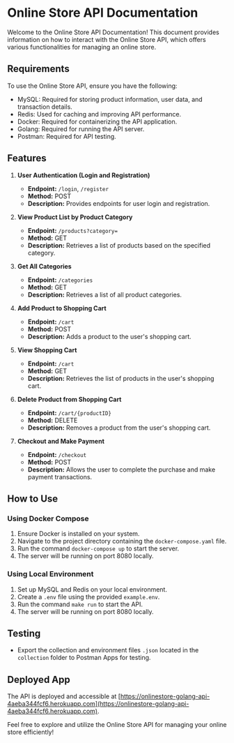 # Online Store API Documentation

Welcome to the Online Store API Documentation! This document provides information on how to interact with the Online Store API, which offers various functionalities for managing an online store.

## Requirements

To use the Online Store API, ensure you have the following:
- MySQL: Required for storing product information, user data, and transaction details.
- Redis: Used for caching and improving API performance.
- Docker: Required for containerizing the API application.
- Golang: Required for running the API server.
- Postman: Required for API testing.

## Features

1. **User Authentication (Login and Registration)**
   - **Endpoint:** `/login`, `/register`
   - **Method:** POST
   - **Description:** Provides endpoints for user login and registration.

2. **View Product List by Product Category**
   - **Endpoint:** `/products?category=`
   - **Method:** GET
   - **Description:** Retrieves a list of products based on the specified category.

3. **Get All Categories**
   - **Endpoint:** `/categories`
   - **Method:** GET
   - **Description:** Retrieves a list of all product categories.

4. **Add Product to Shopping Cart**
   - **Endpoint:** `/cart`
   - **Method:** POST
   - **Description:** Adds a product to the user's shopping cart.

5. **View Shopping Cart**
   - **Endpoint:** `/cart`
   - **Method:** GET
   - **Description:** Retrieves the list of products in the user's shopping cart.

6. **Delete Product from Shopping Cart**
   - **Endpoint:** `/cart/{productID}`
   - **Method:** DELETE
   - **Description:** Removes a product from the user's shopping cart.

7. **Checkout and Make Payment**
   - **Endpoint:** `/checkout`
   - **Method:** POST
   - **Description:** Allows the user to complete the purchase and make payment transactions.

## How to Use

### Using Docker Compose

1. Ensure Docker is installed on your system.
2. Navigate to the project directory containing the `docker-compose.yaml` file.
3. Run the command `docker-compose up` to start the server.
4. The server will be running on port 8080 locally.

### Using Local Environment

1. Set up MySQL and Redis on your local environment.
2. Create a `.env` file using the provided `example.env`.
3. Run the command `make run` to start the API.
4. The server will be running on port 8080 locally.

## Testing

- Export the collection and environment files `.json` located in the `collection` folder to Postman Apps for testing.

## Deployed App

The API is deployed and accessible at [https://onlinestore-golang-api-4aeba344fcf6.herokuapp.com](https://onlinestore-golang-api-4aeba344fcf6.herokuapp.com).

Feel free to explore and utilize the Online Store API for managing your online store efficiently!
